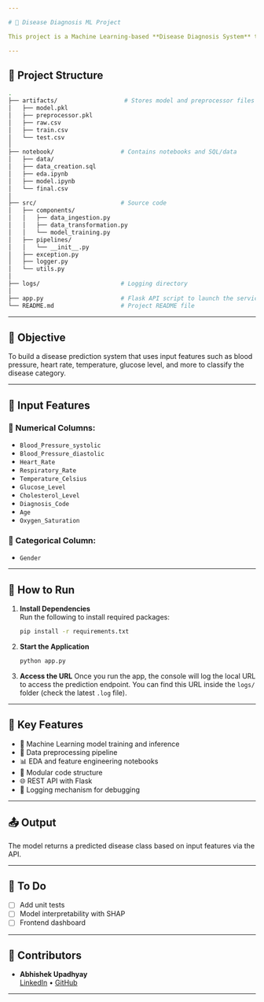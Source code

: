 ```yaml
---

# 🧠 Disease Diagnosis ML Project

This project is a Machine Learning-based **Disease Diagnosis System** that predicts potential diseases based on physiological and demographic input features. It has been developed using a modular coding approach and follows an end-to-end ML workflow.

---
```


## 📂 Project Structure

```bash
.
├── artifacts/                   # Stores model and preprocessor files
│   ├── model.pkl
│   ├── preprocessor.pkl
│   ├── raw.csv
│   ├── train.csv
│   └── test.csv
│
├── notebook/                   # Contains notebooks and SQL/data
│   ├── data/                  
│   ├── data_creation.sql
│   ├── eda.ipynb
│   ├── model.ipynb
│   └── final.csv
│
├── src/                        # Source code
│   ├── components/
│   │   ├── data_ingestion.py
│   │   ├── data_transformation.py
│   │   └── model_training.py
│   ├── pipelines/
│   │   └── __init__.py
│   ├── exception.py
│   ├── logger.py
│   └── utils.py
│
├── logs/                       # Logging directory
│
├── app.py                      # Flask API script to launch the service
└── README.md                   # Project README file
```

---

## 🎯 Objective

To build a disease prediction system that uses input features such as blood pressure, heart rate, temperature, glucose level, and more to classify the disease category.

---

## 🧾 Input Features

### 🔢 Numerical Columns:
- `Blood_Pressure_systolic`
- `Blood_Pressure_diastolic`
- `Heart_Rate`
- `Respiratory_Rate`
- `Temperature_Celsius`
- `Glucose_Level`
- `Cholesterol_Level`
- `Diagnosis_Code`
- `Age`
- `Oxygen_Saturation`

### 🧬 Categorical Column:
- `Gender`

---

## 🚀 How to Run

1. **Install Dependencies**  
   Run the following to install required packages:
   ```bash
   pip install -r requirements.txt
   ```

2. **Start the Application**
   ```bash
   python app.py
   ```

3. **Access the URL**
   Once you run the app, the console will log the local URL to access the prediction endpoint. You can find this URL inside the `logs/` folder (check the latest `.log` file).

---

## 🔧 Key Features

- 🧠 Machine Learning model training and inference
- 🧹 Data preprocessing pipeline
- 📊 EDA and feature engineering notebooks
- 📁 Modular code structure
- 🌐 REST API with Flask
- 📜 Logging mechanism for debugging

---

## 📤 Output

The model returns a predicted disease class based on input features via the API.

---

## 📌 To Do
- [ ] Add unit tests
- [ ] Model interpretability with SHAP
- [ ] Frontend dashboard

---

## 🤝 Contributors

- **Abhishek Upadhyay**  
  [LinkedIn](https://www.linkedin.com/in/abhishek-upadhyay-35b183259/) • [GitHub](https://github.com/Abhishek4209)

---

